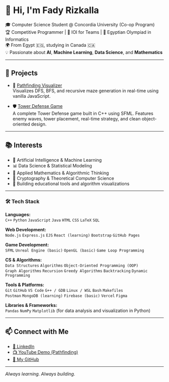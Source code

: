 # 👋 Hi, I'm Fady Rizkalla

🎓 Computer Science Student @ Concordia University (Co-op Program)  
🏆 Competitive Programmer | 🥈 IOI for Teams | 🥉 Egyptian Olympiad in Informatics  
🌍 From Egypt 🇪🇬, studying in Canada 🇨🇦  
💡 Passionate about **AI**, **Machine Learning**, **Data Science**, and **Mathematics**

---

## 🚀 Projects

- 🧭 [Pathfinding Visualizer](https://github.com/FadyRizkalla/pathfinding-visualizer)  
  Visualizes DFS, BFS, and recursive maze generation in real-time using vanilla JavaScript.

- 🛡️ [Tower Defense Game](https://github.com/FadyRizkalla/tower-defense-game)  
  A complete Tower Defense game built in C++ using SFML. Features enemy waves, tower placement, real-time strategy, and clean object-oriented design.

---

## 📚 Interests

- 🤖 Artificial Intelligence & Machine Learning  
- 📊 Data Science & Statistical Modeling  
- 🔬 Applied Mathematics & Algorithmic Thinking  
- 🔐 Cryptography & Theoretical Computer Science  
- 🧠 Building educational tools and algorithm visualizations

---

### 🛠 Tech Stack

**Languages:**  
`C++` `Python` `JavaScript` `Java` `HTML` `CSS` `LaTeX` `SQL`

**Web Development:**  
`Node.js` `Express.js` `EJS` `React (learning)` `Bootstrap` `GitHub Pages`

**Game Development:**  
`SFML` `Unreal Engine (basic)` `OpenGL (basic)` `Game Loop Programming`

**CS & Algorithms:**  
`Data Structures` `Algorithms` `Object-Oriented Programming (OOP)`  
`Graph Algorithms` `Recursion` `Greedy Algorithms` `Backtracking` `Dynamic Programming`

**Tools & Platforms:**  
`Git` `GitHub` `VS Code` `G++ / GDB` `Linux / WSL` `Bash` `Makefiles`  
`Postman` `MongoDB (learning)` `Firebase (basic)` `Vercel` `Figma`

**Libraries & Frameworks:**  
`Pandas` `NumPy` `Matplotlib` (for data analysis and visualization in Python)


---

## 📫 Connect with Me

- [📍 LinkedIn](https://www.linkedin.com/in/fady-rizkalla-620bb9292/)
- [📺 YouTube Demo (Pathfinding)](https://youtu.be/d0BtZuR7I1g)
- [📁 My GitHub](https://github.com/FadyRizkalla)

---

*Always learning. Always building.*

